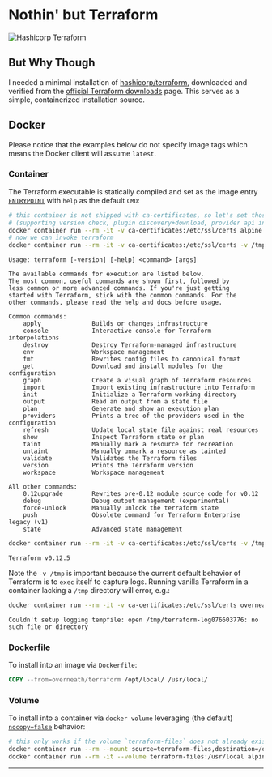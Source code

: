 # Nothin' but Terraform

![Hashicorp Terraform][terraform-img]

## But Why Though

I needed a minimal installation of [hashicorp/terraform][terraform-src], downloaded and verified from the [official Terraform downloads][terraform-bin] page. This serves as a simple, containerized installation source.

## Docker

Please notice that the examples below do not specify image tags which means the Docker client will assume `latest`.

### Container

The Terraform executable is statically compiled and set as the image entry [`ENTRYPOINT`][dockerfile-entrypoint] with `help` as the default `CMD`:

```bash
# this container is not shipped with ca-certificates, so let's set those up.
# (supporting version check, plugin discovery+download, provider api interactions ...)
docker container run --rm -it -v ca-certificates:/etc/ssl/certs alpine apk add --no-cache ca-certificates
# now we can invoke terraform
docker container run --rm -it -v ca-certificates:/etc/ssl/certs -v /tmp -v $PWD:$PWD -w $PWD overneath/terraform # [init|plan|apply|destroy|...]
```

```console
Usage: terraform [-version] [-help] <command> [args]

The available commands for execution are listed below.
The most common, useful commands are shown first, followed by
less common or more advanced commands. If you're just getting
started with Terraform, stick with the common commands. For the
other commands, please read the help and docs before usage.

Common commands:
    apply              Builds or changes infrastructure
    console            Interactive console for Terraform interpolations
    destroy            Destroy Terraform-managed infrastructure
    env                Workspace management
    fmt                Rewrites config files to canonical format
    get                Download and install modules for the configuration
    graph              Create a visual graph of Terraform resources
    import             Import existing infrastructure into Terraform
    init               Initialize a Terraform working directory
    output             Read an output from a state file
    plan               Generate and show an execution plan
    providers          Prints a tree of the providers used in the configuration
    refresh            Update local state file against real resources
    show               Inspect Terraform state or plan
    taint              Manually mark a resource for recreation
    untaint            Manually unmark a resource as tainted
    validate           Validates the Terraform files
    version            Prints the Terraform version
    workspace          Workspace management

All other commands:
    0.12upgrade        Rewrites pre-0.12 module source code for v0.12
    debug              Debug output management (experimental)
    force-unlock       Manually unlock the terraform state
    push               Obsolete command for Terraform Enterprise legacy (v1)
    state              Advanced state management
```

```bash
docker container run --rm -it -v ca-certificates:/etc/ssl/certs -v /tmp overneath/terraform -version
```

```console
Terraform v0.12.5
```

Note the `-v /tmp` is important because the current default behavior of Terraform is to `exec` itself to capture logs.
Running vanilla Terraform in a container lacking a `/tmp` directory will error, e.g.:

```bash
docker container run --rm -it -v ca-certificates:/etc/ssl/certs overneath/terraform -version
```

```console
Couldn't setup logging tempfile: open /tmp/terraform-log076603776: no such file or directory
```

### Dockerfile

To install into an image via `Dockerfile`:

```dockerfile
COPY --from=overneath/terraform /opt/local/ /usr/local/
```

### Volume

To install into a container via `docker volume` leveraging (the default) [`nocopy=false`][docker-volume] behavior:

```bash
# this only works if the volume `terraform-files` does not already exist or it is empty
docker container run --rm --mount source=terraform-files,destination=/opt/local,volume-nocopy=false overneath/terraform
docker container run --rm -it --volume terraform-files:/usr/local alpine terraform help
```

---

[terraform-img]: https://avatars1.githubusercontent.com/u/28900900?s=192 "Hashicorp Terraform"
[terraform-bin]: https://www.terraform.io/downloads.html "Terraform Downloads"
[terraform-src]: https://github.com/hashicorp/terraform "Terraform on Github"
[docker-volume]: https://docs.docker.com/engine/reference/run/#volume-shared-filesystems "Docker Volume (shared filesystems)"
[dockerfile-entrypoint]: https://docs.docker.com/engine/reference/builder/#entrypoint "Dockerfile ENTRYPOINT"
